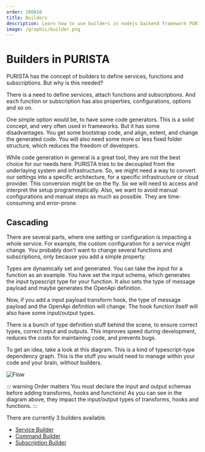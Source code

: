 ```yaml
---
order: 200010
title: Builders
description: Learn how to use builders in nodejs backend framework PURISTA within your typescript application
image: /graphic/builder.png
---
```


# Builders in PURISTA

PURISTA has the concept of builders to define services, functions and subscriptions. But why is this needed?

There is a need to define services, attach functions and subscriptions. And each function or subscription has also properties, configurations, options and so on.

One simple option would be, to have some code generators. This is a solid concept, and very often used in frameworks. But it has some disadvantages. You get some bootstrap code, and align, extent, and change the generated code. You will also need some more or less fixed folder structure, which reduces the freedom of developers.

While code generation in general is a great tool, they are not the best choice for our needs here.
PURISTA tries to be decoupled from the underlaying system and infrastructure. So, we might need a way to convert our settings into a specific architecture, for a specific infrastructure or cloud provider. This conversion might be on the fly. So we will need to access and interpret the setup programmatically. Also, we want to avoid manual configurations and manual steps as much as possible. They are time-consuming and error-prone.

## Cascading

There are several parts, where one setting or configuration is impacting a whole service. For example, the custom configuration for a service might change. You probably don't want to change several functions and subscriptions, only because you add a simple property.

Types are dynamically set and generated. You can take the input for a function as an example. You have set the input schema, which generates the input typescript type for your function. It also sets the type of message payload and maybe generates the OpenApi definition.

Now, if you add a input payload transform hook, the type of message payload and the OpenApi definition will change. The hook function itself will also have some input/output types.

There is a bunch of type definition stuff behind the scene, to ensure correct types, correct input and outputs. This improves speed during development, reduces the costs for maintaining code, and prevents bugs.

To get an idea, take a look at this diagram. This is a kind of typescript-type dependency graph. This is the stuff you would need to manage within your code and your brain, without builders.

![Flow](/graphic/builder.svg)

::: warning Order matters
You must declare the input and output schemas before adding transforms, hooks and functions!
As you can see in the diagram above, they impact the input/output types of transforms, hooks and functions.
:::

There are currently 3 builders available.

- [Service Builder](service/the-service-builder.md)
- [Command Builder](command/the-command-builder.md)
- [Subscription Builder](subscription/the-subscription-builder.md)
